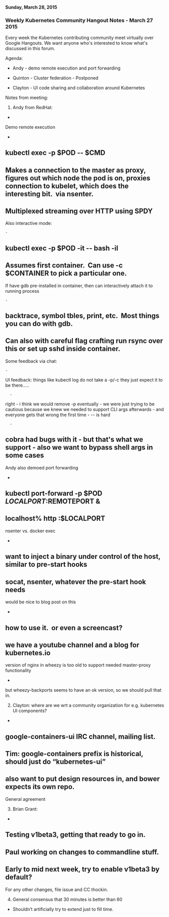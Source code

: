 #### Sunday, March 28, 2015 
### Weekly Kubernetes Community Hangout Notes - March 27 2015 
Every week the Kubernetes contributing community meet virtually over Google Hangouts. We want anyone who's interested to know what's discussed in this forum.

  

Agenda:

- Andy - demo remote execution and port forwarding

- Quinton - Cluster federation - Postponed

- Clayton - UI code sharing and collaboration around Kubernetes

  

Notes from meeting:

1. Andy from RedHat:

- 
Demo remote execution

  - 
kubectl exec -p $POD -- $CMD
  - 
Makes a connection to the master as proxy, figures out which node the pod is on, proxies connection to kubelet, which does the interesting bit. &nbsp;via nsenter.
  - 
Multiplexed streaming over HTTP using SPDY
  - 
Also interactive mode:

    - 
 kubectl exec -p $POD -it -- bash -il
  - 
Assumes first container. &nbsp;Can use -c $CONTAINER to pick a particular one.
  - 
If have gdb pre-installed in container, then can interactively attach it to running process

    - 
backtrace, symbol tbles, print, etc. &nbsp;Most things you can do with gdb.
  - 
Can also with careful flag crafting run rsync over this or set up sshd inside container.
  - 
Some feedback via chat:

    - 
UI feedback: things like kubectl log do not take a -p/-c they just expect it to be there.....

      - 
right
      - 
i think we would remove -p eventually
      - 
we were just trying to be cautious because we knew we needed to support CLI args afterwards
      - 
and everyone gets that wrong the first time
    - 
-- is hard

      - 
cobra had bugs with it
      - 
but that's what we support
      - 
also we want to bypass shell args in some cases
- 
Andy also demoed port forwarding

  - 
kubectl port-forward -p $POD $LOCALPORT:$REMOTEPORT &
  - 
localhost% http :$LOCALPORT
- 
nsenter vs. docker exec

  - 
want to inject a binary under control of the host, similar to pre-start hooks
  - 
socat, nsenter, whatever the pre-start hook needs
- 
would be nice to blog post on this

  - 
how to use it. &nbsp;or even a screencast?
  - 
we have a youtube channel and a blog for kubernetes.io
- 
version of nginx in wheezy is too old to support needed master-proxy functionality

  - 
but wheezy-backports seems to have an ok version, so we should pull that in.

2. Clayton: where are we wrt a community organization for e.g. kubernetes UI components?

- 
google-containers-ui IRC channel, mailing list.
- 
Tim: google-containers prefix is historical, should just do “kubernetes-ui”
- 
also want to put design resources in, and bower expects its own repo.
- 
General agreement

3. Brian Grant:

- 
Testing v1beta3, getting that ready to go in.
- 
Paul working on changes to commandline stuff.
- 
Early to mid next week, try to enable v1beta3 by default?
- 
For any other changes, file issue and CC thockin.

4. General consensus that 30 minutes is better than 60
  

- Shouldn’t artificially try to extend just to fill time.
